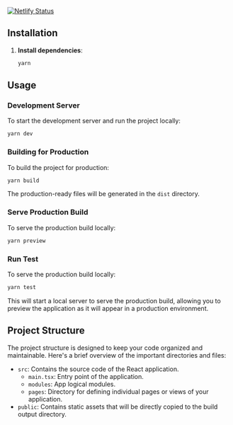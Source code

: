 [![Netlify Status](https://api.netlify.com/api/v1/badges/930fd118-63e7-4b77-a555-503c192979e7/deploy-status)](https://app.netlify.com/sites/dainty-donut-a74c2a/deploys)

## Installation

1. **Install dependencies**:

   ```bash
   yarn
   ```

## Usage

### Development Server

To start the development server and run the project locally:

```bash
yarn dev
```

### Building for Production

To build the project for production:

```bash
yarn build
```

The production-ready files will be generated in the `dist` directory.

### Serve Production Build

To serve the production build locally:

```bash
yarn preview
```

### Run Test

To serve the production build locally:

```bash
yarn test
```

This will start a local server to serve the production build, allowing you to preview the application as it will appear in a production environment.

## Project Structure

The project structure is designed to keep your code organized and maintainable. Here's a brief overview of the important directories and files:

- `src`: Contains the source code of the React application.
  - `main.tsx`: Entry point of the application.
  - `modules`: App logical modules.
  - `pages`: Directory for defining individual pages or views of your application.
- `public`: Contains static assets that will be directly copied to the build output directory.
